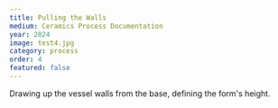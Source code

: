 ```yaml
---
title: Pulling the Walls
medium: Ceramics Process Documentation
year: 2024
image: test4.jpg
category: process
order: 4
featured: false
---
```

Drawing up the vessel walls from the base, defining the form's height.